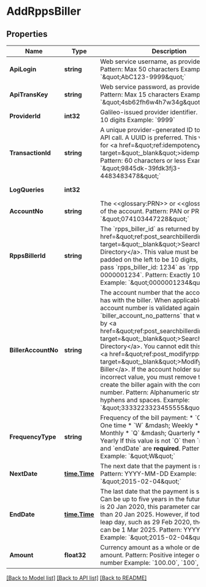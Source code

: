 # AddRppsBiller

## Properties
Name | Type | Description | Notes
------------ | ------------- | ------------- | -------------
**ApiLogin** | **string** | Web service username, as provided by Galileo. Pattern: Max 50 characters Example: &#x60;\&quot;AbC123-9999\&quot;&#x60; | [optional] [default to AbC123-9999]
**ApiTransKey** | **string** | Web service password, as provided by Galileo. Pattern: Max 15 characters Example: &#x60;\&quot;4sb62fh6w4h7w34g\&quot;&#x60; | [optional] [default to 4sb62fh6w4h7w34g]
**ProviderId** | **int32** | Galileo-issued provider identifier. Pattern: Max 10 digits Example: &#x60;9999&#x60; | [optional] [default to 9999]
**TransactionId** | **string** | A unique provider-generated ID to identify this API call. A UUID is preferred. This value is used for &lt;a href&#x3D;\&quot;ref:idempotency\&quot; target&#x3D;\&quot;_blank\&quot;&gt;idempotency&lt;/a&gt;. Pattern: 60 characters or less Example: &#x60;\&quot;9845dk-39fdk3fj3-4483483478\&quot;&#x60; | [default to 123e4567-e89b-12d3-a456-426614174000]
**LogQueries** | **int32** |  | [optional] [default to LOG_QUERIES.0_]
**AccountNo** | **string** | The &lt;&lt;glossary:PRN&gt;&gt; or &lt;&lt;glossary:PAN&gt;&gt; of the account. Pattern: PAN or PRN  Example: &#x60;\&quot;074103447228\&quot;&#x60; | [default to 074103447228]
**RppsBillerId** | **string** | The &#x60;rpps_biller_id&#x60; as returned by &lt;a href&#x3D;\&quot;ref:post_searchbillerdirectory\&quot; target&#x3D;\&quot;_blank\&quot;&gt;Search Biller Directory&lt;/a&gt;. This value must be zero-padded on the left to be 10 digits, so you would pass &#x60;rpps_biller_id: 1234&#x60; as &#x60;rppsBillerId: 0000001234&#x60;. Pattern: Exactly 10 digits Example: &#x60;\&quot;0000001234\&quot;&#x60; | [default to 0000001234]
**BillerAccountNo** | **string** | The account number that the account holder has with the biller. When applicable, the account number is validated against the &#x60;biller_account_no_patterns&#x60; that were returned by &lt;a href&#x3D;\&quot;ref:post_searchbillerdirectory\&quot; target&#x3D;\&quot;_blank\&quot;&gt;Search Biller Directory&lt;/a&gt;. You cannot edit this value with &lt;a href&#x3D;\&quot;ref:post_modifyrppsbiller\&quot; target&#x3D;\&quot;_blank\&quot;&gt;Modify RPPS Biller&lt;/a&gt;. If the account holder submits an incorrect value, you must remove the biller and create the biller again with the correct account number. Pattern: Alphanumeric string including hyphens and spaces. Example: &#x60;\&quot;3333223323455555\&quot;&#x60; | [default to 3333223323455555]
**FrequencyType** | **string** | Frequency of the bill payment: * &#x60;O&#x60; &amp;mdash; One time * &#x60;W&#x60; &amp;mdash; Weekly * &#x60;M&#x60; &amp;mdash; Monthly * &#x60;Q&#x60; &amp;mdash; Quarterly * &#x60;Y&#x60; &amp;mdash; Yearly  If this value is not &#x60;O&#x60; then &#x60;nextDate&#x60; and &#x60;endDate&#x60; are **required**. Pattern: One letter Example: &#x60;\&quot;W\&quot;&#x60; | [optional] [default to null]
**NextDate** | [**time.Time**](time.Time.md) | The next date that the payment is scheduled. Pattern: YYYY-MM-DD Example: &#x60;\&quot;2015-02-04\&quot;&#x60; | [optional] [default to null]
**EndDate** | [**time.Time**](time.Time.md) | The last date that the payment is scheduled. Can be up to five years in the future, so if today is 20 Jan 2020, this parameter can be no later than 20 Jan 2025. However, if today&#x27;s date is a leap day, such as 29 Feb 2020, the latest date can be 1 Mar 2025. Pattern: YYYY-MM-DD Example: &#x60;\&quot;2015-02-04\&quot;&#x60; | [optional] [default to null]
**Amount** | **float32** | Currency amount as a whole or decimal amount. Pattern: Positive integer or decimal number Example: &#x60;100.00&#x60;, &#x60;100&#x60;, or &#x60;100.73&#x60; | [optional] [default to null]

[[Back to Model list]](../README.md#documentation-for-models) [[Back to API list]](../README.md#documentation-for-api-endpoints) [[Back to README]](../README.md)

